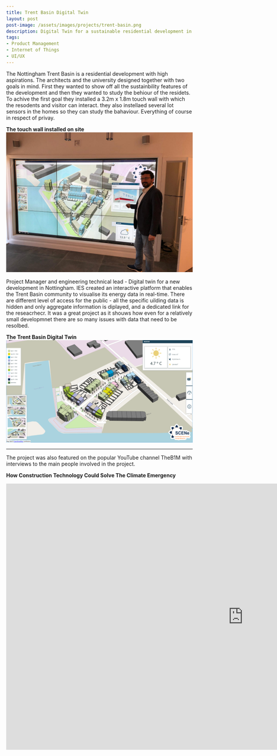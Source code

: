 ```yaml
---
title: Trent Basin Digital Twin
layout: post
post-image: /assets/images/projects/trent-basin.png
description: Digital Twin for a sustainable residential development in Nottingham
tags:
- Product Management
- Internet of Things
- UI/UX
---
```


The Nottingham Trent Basin is a residential development with high aspirations. The architects and the university designed together with two goals in mind. First they wanted to show off all the sustainbility features of the development and then they wanted to study the behiour of the residets. To achive the first goal they installed a 3.2m x 1.8m touch wall with which the resodents  and visitor can interact. they also instellaed several Iot sensors in the homes so they can study the bahaviour. Everything of course in respect of privay.

**The touch wall installed on site**<br>
![The touch wall](/assets/images/projects/trent-basin-screen.JPG)

Project Manager and engineering technical lead - Digital twin for a new development in Nottingham. IES created an interactive platform that enables the Trent Basin community to visualise its energy data in real-time. There are different level of access for the public - all the specific uilding data is hidden and only aggregate information is diplayed, and a dedicated link for the reseacrhecr. It was a great project as it shouws how even for a relatively small developmnet there are so many issues with data that need to be resolbed.

**The Trent Basin Digital Twin**<br>
![The webiste](/assets/images/projects/trent-basin-CIM.png)

---
The project was also featured on the popular YouTube channel TheB1M with interviews to the main people involved in the project. 

**How Construction Technology Could Solve The Climate Emergency**<br>
<iframe width="1280" height="720" src="https://www.youtube.com/embed/OjGkrwP7DMc" title="YouTube video player" frameborder="0" allow="accelerometer; autoplay; clipboard-write; encrypted-media; gyroscope; picture-in-picture" allowfullscreen></iframe>



